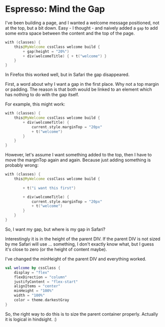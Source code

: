# Espresso: Mind the Gap

I've been building a page, and I wanted a welcome message positioned, not at the top, but a bit down.
Easy - I thought - and naively added a `gap` to add some extra space between the content and the top of the page.

```kotlin
with (classes) {
    this@MyWelcome cssClass welcome build {
        + gap(height = "20%")
        + div(welcomeTitle) { + t("welcome") }
    }
}
```

In Firefox this worked well, but in Safari the gap disappeared.

First, a word about why I want a gap in the first place. Why not a top margin or padding.
The reason is that both would be linked to an element which has nothing to do with the gap itself.

For example, this might work:

```kotlin
with (classes) {
    this@MyWelcome cssClass welcome build {
        + div(welcomeTitle) { 
            current.style.marginTop = "20px"
            + t("welcome")
        }
    }
}
```

However, let's assume I want something added to the top, then I have to move the marginTop again and again.
Because just adding something is probably wrong:

```kotlin
with (classes) {
    this@MyWelcome cssClass welcome build {
        
        + t("i want this first")

        + div(welcomeTitle) { 
            current.style.marginTop = "20px"
            + t("welcome")
        }
    }
}
```

So, I want my gap, but where is my gap in Safari?

Interestingly it is in the height of the parent DIV. If the parent DIV is not sized by me Safari will
use ... something, I don't exactly know what, but I guess it's close to zero (or the height of content maybe).

I've changed the minHeight of the parent DIV and everything worked.

```kotlin
val welcome by cssClass {
    display = "flex"
    flexDirection = "column"
    justifyContent = "flex-start"
    alignItems = "center"
    minHeight = "100%"
    width = "100%"
    color = theme.darkestGray
}
```

So, the right way to do this is to size the parent container properly. Actually it is logical in hindsight. :)